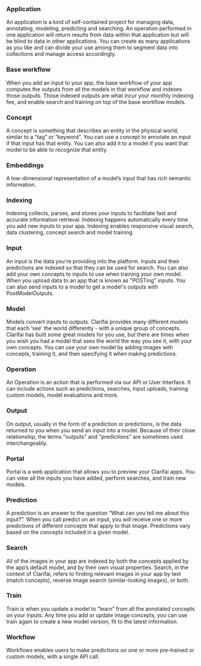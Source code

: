 ### Application
An application is a kind of self-contained project for managing data, annotating, modeling, predicting and searching. An operation performed in one application will return results from data within that application but will be blind to data in other applications. You can create as many applications as you like and can divide your use among them to segment data into collections and manage access accordingly.
### Base workflow
When you add an input to your app, the base workflow of your app computes the outputs from all the models in that workflow and indexes those outputs. Those indexed outputs are what incur your monthly indexing fee, and enable search and training on top of the base workflow models.
### Concept
A concept is something that describes an entity in the physical world, similar to a “tag” or “keyword”. You can use a concept to annotate an input if that input has that entity. You can also add it to a model if you want that model to be able to recognize that entity.
### Embeddings
A low-dimensional representation of a model’s input that has rich semantic information.
### Indexing
Indexing collects, parses, and stores your inputs to facilitate fast and accurate information retrieval. Indexing happens automatically every time you add new inputs to your app. Indexing enables responsive visual search, data clustering, concept search and model training.
### Input
An input is the data you're providing into the platform. Inputs and their predictions are indexed so that they can be used for search. You can also add your own concepts to inputs to use when training your own model. When you upload data to an app that is known as "POSTing" inputs. You can also send inputs to a model to get a model's outputs with PostModelOutputs.
### Model
Models convert inputs to outputs. Clarifai provides many different models that each ‘see’ the world differently - with a unique group of concepts. Clarifai has built some great models for you use, but there are times when you wish you had a model that sees the world the way you see it, with your own concepts. You can use your own model by adding images with concepts, training it, and then specifying it when making predictions.
### Operation
An Operation is an action that is performed via our API or User Interface. It can include actions such as predictions, searches, input uploads, training custom models, model evaluations and more.
### Output
On output, usually in the form of a prediction or predictions, is the data returned to you when you send an input into a model. Because of their close relationship, the terms "outputs" and "predictions" are sometimes used interchangeably.
### Portal
Portal is a web application that allows you to preview your Clarifai apps. You can view all the inputs you have added, perform searches, and train new models.
### Prediction
A prediction is an answer to the question “What can you tell me about this input?”. When you call predict on an input, you will receive one or more predictions of different concepts that apply to that image. Predictions vary based on the concepts included in a given model.
### Search
All of the images in your app are indexed by both the concepts applied by the app’s default model, and by their own visual properties. Search, in the context of Clarifai, refers to finding relevant images in your app by text (match concepts), reverse image search (similar-looking images), or both.
### Train
Train is when you update a model to “learn” from all the annotated concepts on your inputs. Any time you add or update image concepts, you can use train again to create a new model version, fit to the latest information.
### Workflow
Workflows enables users to make predictions on one or more pre-trained or custom models, with a single API call.
